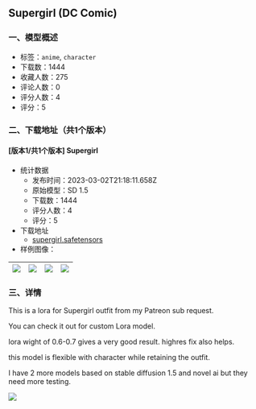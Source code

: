 ## Supergirl (DC Comic)
### 一、模型概述

- 标签：`anime`, `character`
- 下载数：1444
- 收藏人数：275
- 评论人数：0
- 评分人数：4
- 评分：5

### 二、下载地址（共1个版本）

#### [版本1/共1个版本] Supergirl

- 统计数据
  - 发布时间：2023-03-02T21:18:11.658Z
  - 原始模型：SD 1.5
  - 下载数：1444
  - 评分人数：4
  - 评分：5
- 下载地址
  - [supergirl.safetensors](https://civitai.com/api/download/models/17269)
- 样例图像：

| <img src="https://image.civitai.com/xG1nkqKTMzGDvpLrqFT7WA/62beba49-4a03-4062-f245-7f9baba4b500/width=450/557759.jpeg" /> | <img src="https://image.civitai.com/xG1nkqKTMzGDvpLrqFT7WA/566e4a34-6ec8-4b64-c584-48e84577bc00/width=450/175488.jpeg" /> | <img src="https://image.civitai.com/xG1nkqKTMzGDvpLrqFT7WA/71ac6aa9-ede5-4432-4dee-b545b087c800/width=450/175487.jpeg" /> | <img src="https://image.civitai.com/xG1nkqKTMzGDvpLrqFT7WA/02297015-6355-4364-054b-57891e566000/width=450/175486.jpeg" /> |
| ---- | ---- | ---- | ---- |


### 三、详情
<p>This is a lora for Supergirl outfit from my Patreon sub request.</p><p>You can check it out for custom Lora model.</p><p>lora wight of 0.6-0.7 gives a very good result. highres fix also helps.</p><p>this model is flexible with character while retaining the outfit.</p><p>I have 2 more models based on stable diffusion 1.5 and novel ai but they need more testing.</p><p></p><img src="https://imagecache.civitai.com/xG1nkqKTMzGDvpLrqFT7WA/3fe34190-227e-4e32-78e9-118071f64200/width=525/3fe34190-227e-4e32-78e9-118071f64200" />